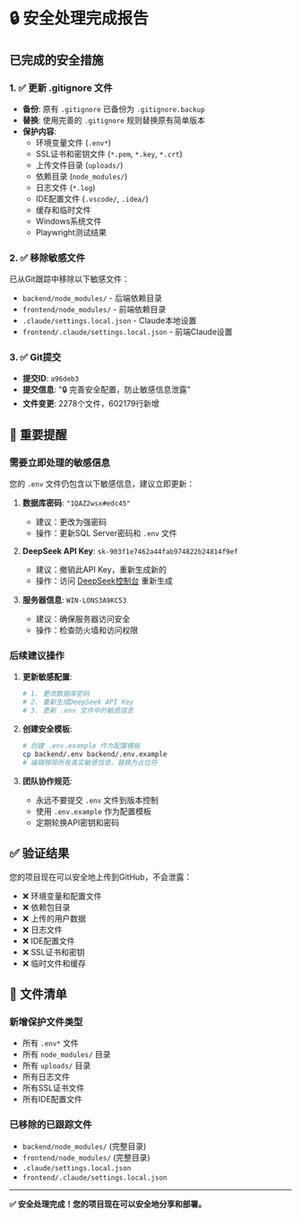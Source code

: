 # 🔒 安全处理完成报告

## 已完成的安全措施

### 1. ✅ 更新 .gitignore 文件
- **备份**: 原有 `.gitignore` 已备份为 `.gitignore.backup`
- **替换**: 使用完善的 `.gitignore` 规则替换原有简单版本
- **保护内容**:
  - 环境变量文件 (`.env*`)
  - SSL证书和密钥文件 (`*.pem`, `*.key`, `*.crt`)
  - 上传文件目录 (`uploads/`)
  - 依赖目录 (`node_modules/`)
  - 日志文件 (`*.log`)
  - IDE配置文件 (`.vscode/`, `.idea/`)
  - 缓存和临时文件
  - Windows系统文件
  - Playwright测试结果

### 2. ✅ 移除敏感文件
已从Git跟踪中移除以下敏感文件：
- `backend/node_modules/` - 后端依赖目录
- `frontend/node_modules/` - 前端依赖目录
- `.claude/settings.local.json` - Claude本地设置
- `frontend/.claude/settings.local.json` - 前端Claude设置

### 3. ✅ Git提交
- **提交ID**: `a96deb3`
- **提交信息**: "🔒 完善安全配置，防止敏感信息泄露"
- **文件变更**: 2278个文件，602179行新增

## 🚨 重要提醒

### 需要立即处理的敏感信息

您的 `.env` 文件仍包含以下敏感信息，建议立即更新：

1. **数据库密码**: `"1QAZ2wsx#edc45"`
   - 建议：更改为强密码
   - 操作：更新SQL Server密码和 `.env` 文件

2. **DeepSeek API Key**: `sk-903f1e7462a44fab974822b24814f9ef`
   - 建议：撤销此API Key，重新生成新的
   - 操作：访问 [DeepSeek控制台](https://platform.deepseek.com/api_keys) 重新生成

3. **服务器信息**: `WIN-LONS3A9KC53`
   - 建议：确保服务器访问安全
   - 操作：检查防火墙和访问权限

### 后续建议操作

1. **更新敏感配置**:
   ```bash
   # 1. 更改数据库密码
   # 2. 重新生成DeepSeek API Key
   # 3. 更新 .env 文件中的敏感信息
   ```

2. **创建安全模板**:
   ```bash
   # 创建 .env.example 作为配置模板
   cp backend/.env backend/.env.example
   # 编辑移除所有真实敏感信息，替换为占位符
   ```

3. **团队协作规范**:
   - 永远不要提交 `.env` 文件到版本控制
   - 使用 `.env.example` 作为配置模板
   - 定期轮换API密钥和密码

## ✅ 验证结果

您的项目现在可以安全地上传到GitHub，不会泄露：
- ❌ 环境变量和配置文件
- ❌ 依赖包目录
- ❌ 上传的用户数据
- ❌ 日志文件
- ❌ IDE配置文件
- ❌ SSL证书和密钥
- ❌ 临时文件和缓存

## 📝 文件清单

### 新增保护文件类型
- 所有 `.env*` 文件
- 所有 `node_modules/` 目录
- 所有 `uploads/` 目录
- 所有日志文件
- 所有SSL证书文件
- 所有IDE配置文件

### 已移除的已跟踪文件
- `backend/node_modules/` (完整目录)
- `frontend/node_modules/` (完整目录)
- `.claude/settings.local.json`
- `frontend/.claude/settings.local.json`

---

**✅ 安全处理完成！您的项目现在可以安全地分享和部署。**